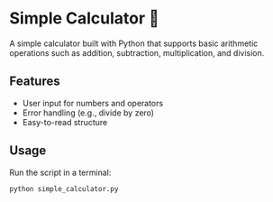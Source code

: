 # Simple Calculator 🧮

A simple calculator built with Python that supports basic arithmetic operations such as addition, subtraction, multiplication, and division.

## Features
- User input for numbers and operators
- Error handling (e.g., divide by zero)
- Easy-to-read structure

## Usage
Run the script in a terminal:
```bash
python simple_calculator.py

